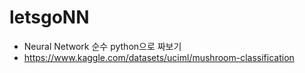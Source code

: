 # letsgoNN
 
- Neural Network 순수 python으로 짜보기
- https://www.kaggle.com/datasets/uciml/mushroom-classification